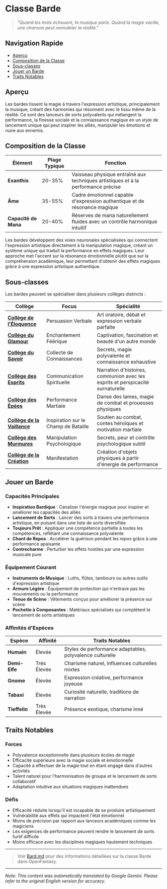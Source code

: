 # Classe Barde

> *"Quand les mots échouent, la musique parle. Quand la magie vacille, une chanson peut remodeler la réalité."*

## Navigation Rapide

- [Aperçu](#aperçu)
- [Composition de la Classe](#composition-de-la-classe)
- [Sous-classes](#sous-classes)
- [Jouer un Barde](#jouer-un-barde)
- [Traits Notables](#traits-notables)

## Aperçu

Les bardes tissent la magie à travers l'expression artistique, principalement la musique, créant des harmonies qui résonnent avec le tissu même de la réalité. Ce sont des lanceurs de sorts polyvalents qui mélangent la performance, la finesse sociale et la connaissance magique en un style de lancement unique qui peut inspirer les alliés, manipuler les émotions et nuire aux ennemis.

## Composition de la Classe

| Élément | Plage Typique | Fonction |
|---------|---------------|----------|
| **Exanthis** | 20-35% | Vaisseau physique entraîné aux techniques artistiques et à la performance précise |
| **Âme** | 35-55% | Cadre émotionnel capable d'expression authentique et de résonance magique |
| **Capacité de Mana** | 20-40% | Réserves de mana naturellement fluides avec un contrôle harmonique intuitif |

Les bardes développent des voies neuronales spécialisées qui connectent l'expression artistique directement à la manipulation magique, créant un système unique qui traduit la performance en effets magiques. Leur approche met l'accent sur la résonance émotionnelle plutôt que sur la compréhension académique, leur permettant d'obtenir des effets magiques grâce à une expression artistique authentique.

## Sous-classes

Les bardes peuvent se spécialiser dans plusieurs collèges distincts :

| Collège | Focus | Spécialité |
|----------|-------|-----------|
| [**Collège de l'Éloquence**](/codex/Classes/Bard/Colleges/Eloquence.md) | Persuasion Verbale | Art oratoire, débat et expression verbale parfaite |
| [**Collège du Glamour**](/codex/Classes/Bard/Colleges/Glamour.md) | Enchantement Féérique | Captivation, fascination et beauté d'un autre monde |
| [**Collège du Savoir**](/codex/Classes/Bard/Colleges/Lore.md) | Collecte de Connaissances | Secrets, magie polyvalente et connaissance exhaustive |
| [**Collège des Esprits**](/codex/Classes/Bard/Colleges/Spirits.md) | Communication Spirituelle | Narration d'histoires, communion avec les esprits et perspicacité surnaturelle |
| [**Collège des Épées**](/codex/Classes/Bard/Colleges/Swords.md) | Performance Martiale | Danse des lames, magie de combat et prouesses physiques |
| [**Collège de la Vaillance**](/codex/Classes/Bard/Colleges/Valor.md) | Inspiration sur le Champ de Bataille | Soutien au combat, contes héroïques et motivation martiale |
| [**Collège des Murmures**](/codex/Classes/Bard/Colleges/Whispers.md) | Manipulation Psychologique | Secrets, peur et contrôle psychologique subtil |
| [**Collège de la Création**](/codex/Classes/Bard/Colleges/Creation.md) | Manifestation | Création d'objets physiques à partir d'énergie de performance |

## Jouer un Barde

### Capacités Principales

- **Inspiration Bardique** : Canaliser l'énergie magique pour inspirer et améliorer les capacités des alliés
- **Lancement de Sorts** : Lancer des sorts à travers une performance artistique, en puisant dans une liste de sorts diversifiée
- **Toujours Prêt** : Appliquer une compétence partielle à toutes les compétences, reflétant une connaissance polyvalente
- **Chant de Repos** : Accélérer la guérison pendant les repos grâce à une performance apaisante
- **Contrecharme** : Perturber les effets hostiles par une expression musicale pure

### Équipement Courant

- **Instruments de Musique** : Luths, flûtes, tambours ou autres outils d'expression artistique
- **Armure Légère** : Équipement de protection qui n'entrave pas les mouvements ou la performance
- **Tenue de Scène** : Vêtements conçus pour améliorer la présence sur scène
- **Pochette à Composantes** : Matériaux spécialisés qui complètent le lancement de sorts artistiques

### Affinités d'Espèces

| Espèce | Affinité | Traits Notables |
|---------|----------|----------------|
| **Humain** | Élevée | Styles de performance adaptables, polyvalence culturelle |
| **Demi-Elfe** | Très Élevée | Charisme naturel, influences culturelles mixtes |
| **Gnome** | Élevée | Expression créative, performance joyeuse |
| **Tabaxi** | Élevée | Curiosité naturelle, traditions de narration |
| **Tieffelin** | Très Élevée | Présence exotique, charisme inné |

## Traits Notables

### Forces

- Polyvalence exceptionnelle dans plusieurs écoles de magie
- Efficacité supérieure avec la magie sociale et émotionnelle
- Capacité à effectuer de la magie tout en étant engagé dans d'autres activités
- Talent naturel pour l'harmonisation de groupe et le lancement de sorts collaboratif
- Adaptation intuitive aux situations magiques inattendues

### Défis

- Efficacité réduite lorsqu'il est incapable de se produire artistiquement
- Vulnérabilité aux effets qui impactent l'état émotionnel
- Moins de précision par rapport aux lanceurs académiques comme les magiciens
- Les exigences de performance peuvent rendre le lancement de sorts furtif difficile
- Moins efficace avec les disciplines magiques hautement techniques

---

> Voir [Bard.md](/codex/Classes/Bard/Bard.md) pour des informations détaillées sur la classe Barde dans OpenFantasy.


---
_Note: This content was automatically translated by Google Gemini. Please refer to the original English version for accuracy._